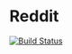 # Reddit

[![Build Status](https://travis-ci.org/pkofod/Reddit.jl.svg?branch=master)](https://travis-ci.org/pkofod/Reddit.jl)
